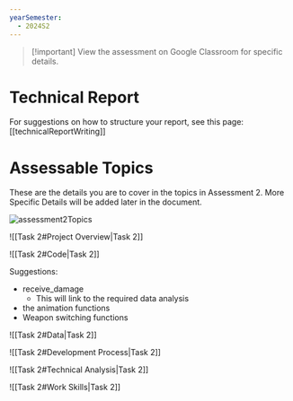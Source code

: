 ```yaml
---
yearSemester:
  - 2024S2
---
```

> [!important] View the assessment on Google Classroom for specific details.

# Technical Report

For suggestions on how to structure your report, see this page:
[[technicalReportWriting]]


# Assessable Topics 

These are the details you are to cover in the topics in Assessment 2. More Specific Details will be added later in the document.

![assessment2Topics](ISD/4%20-%20Project/2024S2/_images/assessment2Topics.png)

![[Task 2#Project Overview|Task 2]]

![[Task 2#Code|Task 2]]

Suggestions:
- receive_damage 
	- This will link to the required data analysis
- the animation functions
- Weapon switching functions


![[Task 2#Data|Task 2]]

![[Task 2#Development Process|Task 2]]

![[Task 2#Technical Analysis|Task 2]]



![[Task 2#Work Skills|Task 2]]
